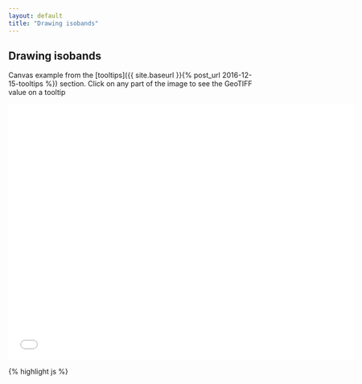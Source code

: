 ```yaml
---
layout: default
title: "Drawing isobands"
---
```

Drawing isobands
----------------
Canvas example from the [tooltips]({{ site.baseurl }}{% post_url 2016-12-15-tooltips %}) section. Click on any part of the image to see the GeoTIFF value on a tooltip

<iframe frameborder="no" border="0" scrolling="no" marginwidth="0" marginheight="0" width="690" height="510" src="{{ site.baseurl }}/code_samples/isobands-tooltip.html"></iframe>

{% highlight js %}
<!DOCTYPE html>
<meta charset="utf-8">
<style>
#tooltip {
  position: absolute;
  top: 0;
  left: 0;
  z-index: 10;
  margin: 0;
  padding: 10px;
  width: 180px;
  height: 40px;
  color: white;
  font-family: sans-serif;
  font-size: 0.9em;
  font-weight: bold;
  text-align: center;
  background-color: rgba(0, 0, 0, 0.55);
  opacity: 0;
  pointer-events: none;
  border-radius:5px;
  transition: .2s;
}
</style>
<body>
<div id="tooltip">
<script src="https://d3js.org/d3.v4.min.js"></script>
<script src="geotiff.min.js"></script>
<script src="raster-marching-squares.min.js"></script>
<script src="http://d3js.org/topojson.v1.min.js"></script>
<script src="https://d3js.org/d3-scale-chromatic.v1.min.js"></script>

<script>
var width = 680,
    height = 500;
var projection = d3.geoAzimuthalEqualArea()
    .rotate([-55.5, -24])
    .scale(1100);

var canvas = d3.select("body").append("canvas")
    .attr("width", width)
    .attr("height", height);

var context = canvas.node().getContext("2d");
d3.request("tz850.tiff")
  .responseType('arraybuffer')
  .get(function(error, tiffData){
d3.json("world-110m.json", function(error, topojsonData) {
  var countries = topojson.feature(topojsonData, topojsonData.objects.countries);
  var path = d3.geoPath()
      .projection(projection).context(context);

  var tiff = GeoTIFF.parse(tiffData.response);
  var image = tiff.getImage();
  var rasters = image.readRasters();
  var tiepoint = image.getTiePoints()[0];
  var pixelScale = image.getFileDirectory().ModelPixelScale;
  var geoTransform = [tiepoint.x, pixelScale[0], 0, tiepoint.y, 0, -1*pixelScale[1]];

  var tempData = new Array(image.getHeight());
  for (var j = 0; j<image.getHeight(); j++){
      tempData[j] = new Array(image.getWidth());
      for (var i = 0; i<image.getWidth(); i++){
          tempData[j][i] = rasters[1][i + j*image.getWidth()];
      }
  }

  context.beginPath();
  context.fillStyle = "#aaa";
  path(countries);
  context.fill();

  var intervalsTemp = [14,17,20,23,26,29, 32, 35, 38];
  var bandsTemp = rastertools.isobands(tempData, geoTransform, intervalsTemp);
  var colorScale = d3.scaleSequential(d3.interpolateRdBu)
      .domain([38, 14]);
  bandsTemp.features.forEach(function(d, i) {
      context.beginPath();
      context.globalAlpha = 0.8;
      context.fillStyle = colorScale(intervalsTemp[i]);
      path(d);
      context.fill();
  });

  context.beginPath();
    context.strokeStyle = "#000";
    context.lineWidth = 1.5;
    context.globalAlpha = 0.5;
    path(countries);
    context.stroke();

  canvas.on("click", function() {
    var screenCoords = d3.mouse(this);
    var coords = projection.invert(screenCoords);
    var xTiff = (coords[0] - geoTransform[0])/geoTransform[1];
    var yTiff = (coords[1] - geoTransform[3])/geoTransform[5];
    var tempValue = tempData[Math.round(yTiff)][Math.round(xTiff)];

    d3.select("#tooltip")
        .style("left", screenCoords[0] + "px")
        .style("top", screenCoords[1] + "px")
        .style("opacity", 1)
        .html("850 hPa temp: " + tempValue.toFixed(1) + " C");

  });
});
});
</script>

</body>
{% endhighlight %}

